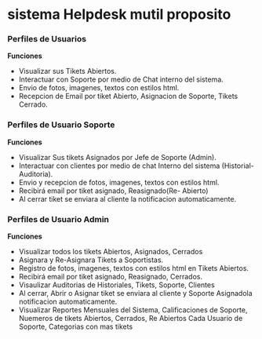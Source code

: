 # sistema Helpdesk mutil proposito

### Perfiles de Usuarios

**Funciones**
- Visualizar sus Tikets Abiertos.
- Interactuar con Soporte por medio de Chat interno del sistema.
- Envio de fotos, imagenes, textos con estilos html.
- Recepcion de Email por tiket Abierto, Asignacion de Soporte, Tikets Cerrado.


### Perfiles de Usuario Soporte

**Funciones**

- Visualizar Sus tikets Asignados por Jefe de Soporte (Admin).
- Interactuar con clientes por medio de chat Interno del sistema (Historial-Auditoria).
- Envio y recepcion de fotos, imagenes, textos con estilos html.
- Recibirá email por tiket asignado, Reasignado(Re- Abierto)
- Al cerrar tiket se enviara al cliente la notificacion automaticamente.


### Perfiles de Usuario Admin

**Funciones**

- Visualizar todos los tikets Abiertos, Asignados, Cerrados
- Asignara y Re-Asignara Tikets a Soportistas.
- Registro de fotos, imagenes, textos con estilos html en Tikets Abiertos.
- Recibirá email por tiket asignado, Reasignado, Cerrados.
- Visaulizar Auditorias de Historiales, Tikets, Soporte, Clientes
- Al cerrar, Abrir o Asignar tiket se enviara al cliente y Soporte Asignadola notificacion automaticamente.
- Visualizar Reportes Mensuales del Sistema, Calificaciones de Soporte, Nuemeros de tikets Abiertos, Cerrados,
  Re Abiertos Cada Usuario de Soporte, Categorias con mas tikets 
